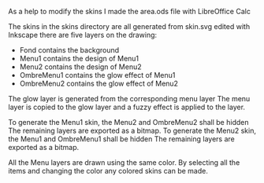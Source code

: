 As a help to modify the skins I made the area.ods file with LibreOffice Calc

The skins in the skins directory are all generated from skin.svg edited with Inkscape
there are five layers on the drawing:
 - Fond contains the background
 - Menu1 contains the design of Menu1
 - Menu2 contains the design of Menu2
 - OmbreMenu1 contains the glow effect of Menu1
 - OmbreMenu2 contains the glow effect of Menu2

The glow layer is generated from the corresponding menu layer
The menu layer is copied to the glow layer and a fuzzy effect is applied to the layer.

To generate the Menu1 skin, the Menu2 and OmbreMenu2 shall be hidden
The remaining layers are exported as a bitmap.
To generate the Menu2 skin, the Menu1 and OmbreMenu1 shall be hidden
The remaining layers are exported as a bitmap.

All the Menu layers are drawn using the same color. By selecting all the items and changing the color any colored skins can be made.
